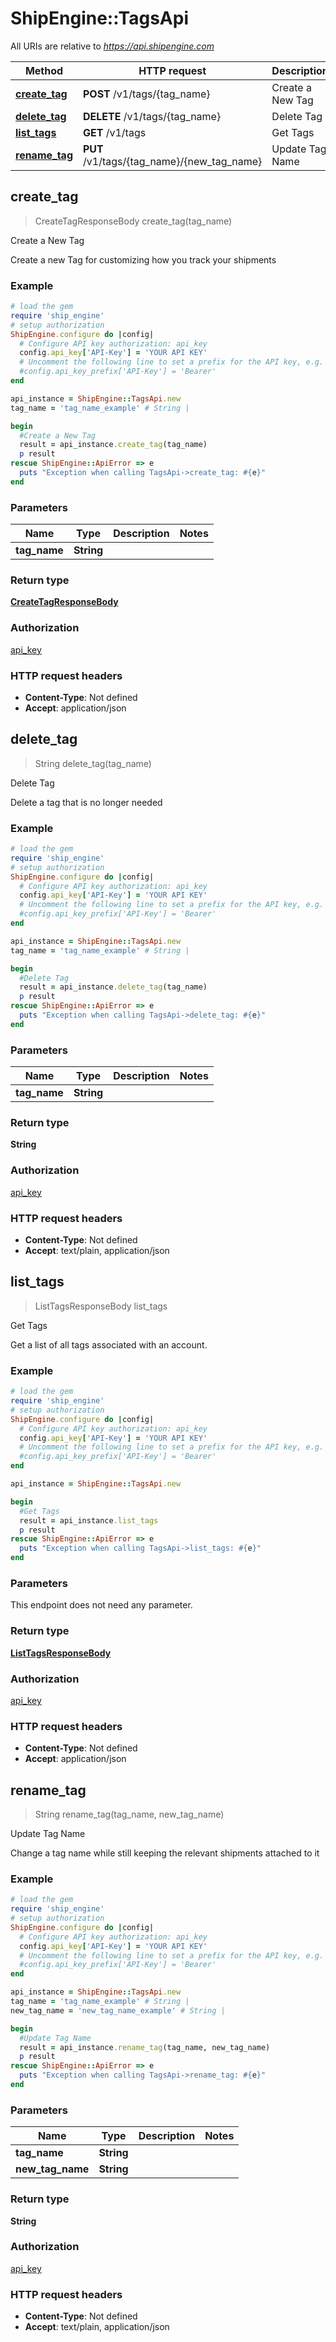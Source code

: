 # ShipEngine::TagsApi

All URIs are relative to *https://api.shipengine.com*

Method | HTTP request | Description
------------- | ------------- | -------------
[**create_tag**](TagsApi.md#create_tag) | **POST** /v1/tags/{tag_name} | Create a New Tag
[**delete_tag**](TagsApi.md#delete_tag) | **DELETE** /v1/tags/{tag_name} | Delete Tag
[**list_tags**](TagsApi.md#list_tags) | **GET** /v1/tags | Get Tags
[**rename_tag**](TagsApi.md#rename_tag) | **PUT** /v1/tags/{tag_name}/{new_tag_name} | Update Tag Name



## create_tag

> CreateTagResponseBody create_tag(tag_name)

Create a New Tag

Create a new Tag for customizing how you track your shipments

### Example

```ruby
# load the gem
require 'ship_engine'
# setup authorization
ShipEngine.configure do |config|
  # Configure API key authorization: api_key
  config.api_key['API-Key'] = 'YOUR API KEY'
  # Uncomment the following line to set a prefix for the API key, e.g. 'Bearer' (defaults to nil)
  #config.api_key_prefix['API-Key'] = 'Bearer'
end

api_instance = ShipEngine::TagsApi.new
tag_name = 'tag_name_example' # String | 

begin
  #Create a New Tag
  result = api_instance.create_tag(tag_name)
  p result
rescue ShipEngine::ApiError => e
  puts "Exception when calling TagsApi->create_tag: #{e}"
end
```

### Parameters


Name | Type | Description  | Notes
------------- | ------------- | ------------- | -------------
 **tag_name** | **String**|  | 

### Return type

[**CreateTagResponseBody**](CreateTagResponseBody.md)

### Authorization

[api_key](../README.md#api_key)

### HTTP request headers

- **Content-Type**: Not defined
- **Accept**: application/json


## delete_tag

> String delete_tag(tag_name)

Delete Tag

Delete a tag that is no longer needed

### Example

```ruby
# load the gem
require 'ship_engine'
# setup authorization
ShipEngine.configure do |config|
  # Configure API key authorization: api_key
  config.api_key['API-Key'] = 'YOUR API KEY'
  # Uncomment the following line to set a prefix for the API key, e.g. 'Bearer' (defaults to nil)
  #config.api_key_prefix['API-Key'] = 'Bearer'
end

api_instance = ShipEngine::TagsApi.new
tag_name = 'tag_name_example' # String | 

begin
  #Delete Tag
  result = api_instance.delete_tag(tag_name)
  p result
rescue ShipEngine::ApiError => e
  puts "Exception when calling TagsApi->delete_tag: #{e}"
end
```

### Parameters


Name | Type | Description  | Notes
------------- | ------------- | ------------- | -------------
 **tag_name** | **String**|  | 

### Return type

**String**

### Authorization

[api_key](../README.md#api_key)

### HTTP request headers

- **Content-Type**: Not defined
- **Accept**: text/plain, application/json


## list_tags

> ListTagsResponseBody list_tags

Get Tags

Get a list of all tags associated with an account.

### Example

```ruby
# load the gem
require 'ship_engine'
# setup authorization
ShipEngine.configure do |config|
  # Configure API key authorization: api_key
  config.api_key['API-Key'] = 'YOUR API KEY'
  # Uncomment the following line to set a prefix for the API key, e.g. 'Bearer' (defaults to nil)
  #config.api_key_prefix['API-Key'] = 'Bearer'
end

api_instance = ShipEngine::TagsApi.new

begin
  #Get Tags
  result = api_instance.list_tags
  p result
rescue ShipEngine::ApiError => e
  puts "Exception when calling TagsApi->list_tags: #{e}"
end
```

### Parameters

This endpoint does not need any parameter.

### Return type

[**ListTagsResponseBody**](ListTagsResponseBody.md)

### Authorization

[api_key](../README.md#api_key)

### HTTP request headers

- **Content-Type**: Not defined
- **Accept**: application/json


## rename_tag

> String rename_tag(tag_name, new_tag_name)

Update Tag Name

Change a tag name while still keeping the relevant shipments attached to it

### Example

```ruby
# load the gem
require 'ship_engine'
# setup authorization
ShipEngine.configure do |config|
  # Configure API key authorization: api_key
  config.api_key['API-Key'] = 'YOUR API KEY'
  # Uncomment the following line to set a prefix for the API key, e.g. 'Bearer' (defaults to nil)
  #config.api_key_prefix['API-Key'] = 'Bearer'
end

api_instance = ShipEngine::TagsApi.new
tag_name = 'tag_name_example' # String | 
new_tag_name = 'new_tag_name_example' # String | 

begin
  #Update Tag Name
  result = api_instance.rename_tag(tag_name, new_tag_name)
  p result
rescue ShipEngine::ApiError => e
  puts "Exception when calling TagsApi->rename_tag: #{e}"
end
```

### Parameters


Name | Type | Description  | Notes
------------- | ------------- | ------------- | -------------
 **tag_name** | **String**|  | 
 **new_tag_name** | **String**|  | 

### Return type

**String**

### Authorization

[api_key](../README.md#api_key)

### HTTP request headers

- **Content-Type**: Not defined
- **Accept**: text/plain, application/json

